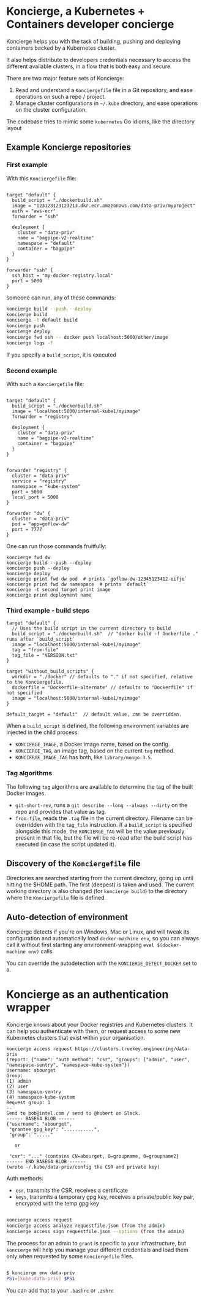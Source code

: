 Koncierge, a Kubernetes + Containers developer concierge
========================================================

Koncierge helps you with the task of building, pushing and deploying
containers backed by a Kubernetes cluster.

It also helps distribute to developers credentials necessary to access
the different available clusters, in a flow that is both easy and secure.

There are two major feature sets of Koncierge:

1. Read and understand a `Konciergefile` file in a Git repository, and
   ease operations on such a repo / project.
2. Manage cluster configurations in `~/.kube` directory, and ease
   operations on the cluster configuration.

The codebase tries to mimic some `kubernetes` Go idioms, like the
directory layout

## Example Koncierge repositories

### First example

With this `Konciergefile` file:

```hcl

target "default" {
  build_script = "./dockerbuild.sh"
  image = "123123123123213.dkr.ecr.amazonaws.com/data-priv/myproject"
  auth = "aws-ecr"
  forwarder = "ssh"

  deployment {
    cluster = "data-priv"
    name = "bagpipe-v2-realtime"
    namespace = "default"
    container = "bagpipe"
  }
}

forwarder "ssh" {
  ssh_host = "my-docker-registry.local"
  port = 5000
}

```

someone can run, any of these commands:

```bash
koncierge build --push --deploy
koncierge build
koncierge -t default build
koncierge push
koncierge deploy
koncierge fwd ssh -- docker push localhost:5000/other/image
koncierge logs -f
```

If you specify a `build_script`, it is executed

### Second example

With such a `Konciergefile` file:


```hcl

target "default" {
  build_script = "./dockerbuild.sh"
  image = "localhost:5000/internal-kube1/myimage"
  forwarder = "registry"

  deployment {
    cluster = "data-priv"
    name = "bagpipe-v2-realtime"
    container = "bagpipe"
  }
}


forwarder "registry" {
  cluster = "data-priv"
  service = "registry"
  namespace = "kube-system"
  port = 5000
  local_port = 5000
}

forwarder "dw" {
  cluster = "data-priv"
  pod = "app=goflow-dw"
  port = 7777
}
```

One can run those commands fruitfully:

```
koncierge fwd dw
koncierge build --push --deploy
koncierge push --deploy
koncierge deploy
koncierge print fwd dw pod  # prints `goflow-dw-12345123412-eifje`
koncierge print fwd dw namespace  # prints `default`
koncierge -t second_target print image
koncierge print deployment name
```

### Third example - build steps

```hcl
target "default" {
  // Uses the build script in the current directory to build
  build_script = "./dockerbuild.sh"  // "docker build -f Dockerfile ." runs after `build_script`
  image = "localhost:5000/internal-kube1/myimage"
  tag = "from-file"
  tag_file = "VERSION.txt"
}

target "without_build_scripts" {
  workdir = "./docker" // defaults to "." if not specified, relative to the Konciergefile.
  dockerfile = "Dockerfile-alternate" // defaults to "Dockerfile" if not specified
  image = "localhost:5000/internal-kube1/myimage"
}

default_target = "default"  // default value, can be overridden.

```

When a `build_script` is defined, the following environment variables
are injected in the child process:

* `KONCIERGE_IMAGE`, a Docker image name, based on the config.
* `KONCIERGE_TAG`, an image tag, based on the current `tag` method.
* `KONCIERGE_IMAGE_TAG`  has both, like `library/mongo:3.5`.

### Tag algorithms

The following `tag` algorithms are available to determine the tag of
the built Docker images.

* `git-short-rev`, runs a `git describe --long --always --dirty` on
  the repo and provides that value as tag.
* `from-file`, reads the `.tag` file in the current directory.
  Filename can be overridden with the `tag_file` instruction.  If a
  `build_script` is specified alongside this mode, the `KONCIERGE_TAG`
  will be the value previously present in that file, but the file will
  be re-read after the build script has executed (in case the script
  updated it).

## Discovery of the `Konciergefile` file

Directories are searched starting from the current directory, going up
until hitting the $HOME path.  The first (deepest) is taken and
used. The current working directory is also changed (for `koncierge
build`) to the directory where the `Konciergefile` file is defined.


## Auto-detection of environment

Koncierge detects if you're on Windows, Mac or Linux, and will tweak
its configuration and automatically load `docker-machine env`, so you
can always call it without first starting any environment-wrapping
`eval $(docker-machine env)` calls.

You can override the autodetection with the `KONCIERGE_DETECT_DOCKER`
set to `0`.


# Koncierge as an authentication wrapper

Koncierge knows about your Docker registries and Kubernetes
clusters. It can help you authenticate with them, or request access to
some new Kubernetes clusters that exist within your organisation.

    koncierge access request https://clusters.truekey.engineering/data-priv
    (report: {"name": "auth_method": "csr", "groups": ["admin", "user", "namespace-sentry", "namespace-kube-system"})
    Username: abourget
    Group:
    (1) admin
    (2) user
    (3) namespace-sentry
    (4) namespace-kube-system
    Request group: 1
    --
    Send to bob@intel.com / send to @hubert on Slack.
    ------ BASE64 BLOB ------
    {"username": "abourget",
     "grantee_gpg_key": "...........",
     "group": "....."

       or

     "csr": "..." (contains CN=abourget, O=groupname, O=groupname2}
    ------ END BASE64 BLOB ------
    (wrote ~/.kube/data-priv/config the CSR and private key)

Auth methods:

 * `csr`, transmits the CSR, receives a certificate
 * `keys`, transmits a temporary gpg key, receives a private/public key pair, encrypted with the temp gpg key


```bash

koncierge access request
koncierge access analyze requestfile.json (from the admin)
koncierge access sign requestfile.json --options (from the admin)
```

The process for an admin to `grant` is specific to your
infrastructure, but `koncierge` will help you manage your different
credentials and load them only when requested by some `Konciergefile`
files.

```bash

$ koncierge env data-priv
PS1=[kube:data-priv] $PS1
```

You can add that to your `.bashrc` or `.zshrc`

